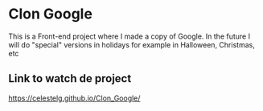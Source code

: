 # Clon Google
This is a Front-end project where I made a copy of Google. In the future I will do  "special" versions  in holidays for example in Halloween, Christmas, etc

## Link to watch de project
https://celestelg.github.io/Clon_Google/
